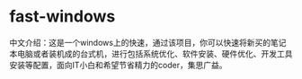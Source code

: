 # fast-windows
中文介绍：这是一个windows上的快速，通过该项目，你可以快速将新买的笔记本电脑或者装机成的台式机，进行包括系统优化、软件安装、硬件优化、开发工具安装等配置，面向IT小白和希望节省精力的coder，集思广益。
